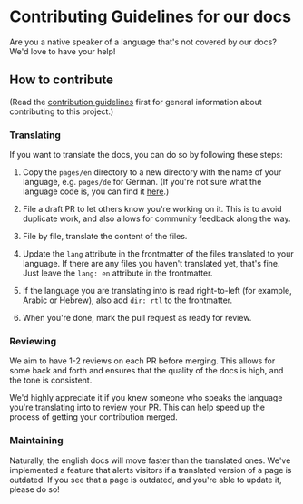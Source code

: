 # Contributing Guidelines for our docs

Are you a native speaker of a language that's not covered by our docs? We'd love to have your help!

## How to contribute

(Read the [contribution guidelines](../CONTRIBUTING.md) first for general information about contributing to this project.)

### Translating

If you want to translate the docs, you can do so by following these steps:

1. Copy the `pages/en` directory to a new directory with the name of your language, e.g. `pages/de` for German. (If you're not sure what the language code is, you can find it [here](https://en.wikipedia.org/wiki/List_of_ISO_639-1_codes).)

2. File a draft PR to let others know you're working on it. This is to avoid duplicate work, and also allows for community feedback along the way.

3. File by file, translate the content of the files.

4. Update the `lang` attribute in the frontmatter of the files translated to your language. If there are any files you haven't translated yet, that's fine. Just leave the `lang: en` attribute in the frontmatter.

5. If the language you are translating into is read right-to-left (for example, Arabic or Hebrew), also add `dir: rtl` to the frontmatter.

6. When you're done, mark the pull request as ready for review.

### Reviewing

We aim to have 1-2 reviews on each PR before merging. This allows for some back and forth and ensures that the quality of the docs is high, and the tone is consistent.

We'd highly appreciate it if you knew someone who speaks the language you're translating into to review your PR. This can help speed up the process of getting your contribution merged.

### Maintaining

Naturally, the english docs will move faster than the translated ones. We've implemented a feature that alerts visitors if a translated version of a page is outdated. If you see that a page is outdated, and you're able to update it, please do so!
